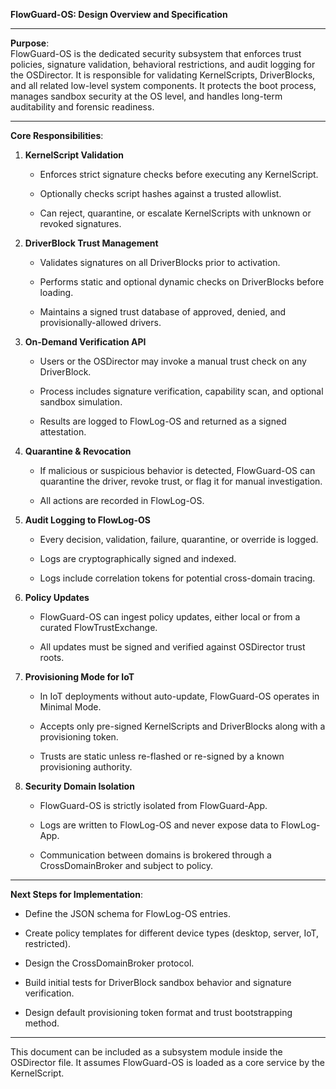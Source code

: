 <!--
This Source Code Form is subject to the terms of the Mozilla Public License, v. 2.0.
If a copy of the MPL was not distributed with this file, you can obtain one at:
https://mozilla.org/MPL/2.0/.
-->
**FlowGuard-OS: Design Overview and Specification**

---

**Purpose**:  
 FlowGuard-OS is the dedicated security subsystem that enforces trust policies, signature validation, behavioral restrictions, and audit logging for the OSDirector. It is responsible for validating KernelScripts, DriverBlocks, and all related low-level system components. It protects the boot process, manages sandbox security at the OS level, and handles long-term auditability and forensic readiness.

---

**Core Responsibilities**:

1. **KernelScript Validation**

   * Enforces strict signature checks before executing any KernelScript.

   * Optionally checks script hashes against a trusted allowlist.

   * Can reject, quarantine, or escalate KernelScripts with unknown or revoked signatures.

2. **DriverBlock Trust Management**

   * Validates signatures on all DriverBlocks prior to activation.

   * Performs static and optional dynamic checks on DriverBlocks before loading.

   * Maintains a signed trust database of approved, denied, and provisionally-allowed drivers.

3. **On-Demand Verification API**

   * Users or the OSDirector may invoke a manual trust check on any DriverBlock.

   * Process includes signature verification, capability scan, and optional sandbox simulation.

   * Results are logged to FlowLog-OS and returned as a signed attestation.

4. **Quarantine & Revocation**

   * If malicious or suspicious behavior is detected, FlowGuard-OS can quarantine the driver, revoke trust, or flag it for manual investigation.

   * All actions are recorded in FlowLog-OS.

5. **Audit Logging to FlowLog-OS**

   * Every decision, validation, failure, quarantine, or override is logged.

   * Logs are cryptographically signed and indexed.

   * Logs include correlation tokens for potential cross-domain tracing.

6. **Policy Updates**

   * FlowGuard-OS can ingest policy updates, either local or from a curated FlowTrustExchange.

   * All updates must be signed and verified against OSDirector trust roots.

7. **Provisioning Mode for IoT**

   * In IoT deployments without auto-update, FlowGuard-OS operates in Minimal Mode.

   * Accepts only pre-signed KernelScripts and DriverBlocks along with a provisioning token.

   * Trusts are static unless re-flashed or re-signed by a known provisioning authority.

8. **Security Domain Isolation**

   * FlowGuard-OS is strictly isolated from FlowGuard-App.

   * Logs are written to FlowLog-OS and never expose data to FlowLog-App.

   * Communication between domains is brokered through a CrossDomainBroker and subject to policy.

---

**Next Steps for Implementation**:

* Define the JSON schema for FlowLog-OS entries.

* Create policy templates for different device types (desktop, server, IoT, restricted).

* Design the CrossDomainBroker protocol.

* Build initial tests for DriverBlock sandbox behavior and signature verification.

* Design default provisioning token format and trust bootstrapping method.

---

This document can be included as a subsystem module inside the OSDirector file. It assumes FlowGuard-OS is loaded as a core service by the KernelScript.

